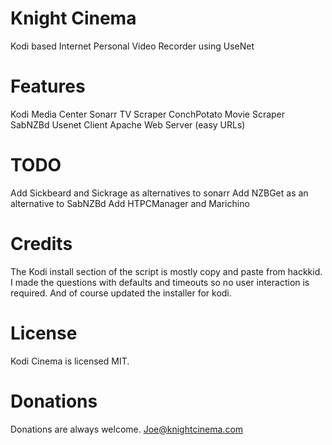 # Knight Cinema
Kodi based Internet Personal Video Recorder using UseNet

# Features
Kodi Media Center
Sonarr TV Scraper
ConchPotato Movie Scraper
SabNZBd Usenet Client
Apache Web Server (easy URLs)

# TODO
Add Sickbeard and Sickrage as alternatives to sonarr
Add NZBGet as an alternative to SabNZBd
Add HTPCManager and Marichino

# Credits
The Kodi install section of the script is mostly copy and paste from hackkid. I made the questions with defaults and timeouts so no user interaction is required. And of course updated the installer for kodi.

# License
Kodi Cinema is licensed MIT. 

# Donations
Donations are always welcome. Joe@knightcinema.com
